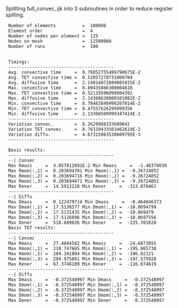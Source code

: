 Splitting full_convec_ijk into 3 subroutines in order to reduce register spilling.


     Number of elements          =  100000
     Element order               =  4
     Number of nodes per element =  125
     Nodes on mesh               =  12500000
     Number of runs              =  100


     Timings:
     ----------------------------------------
     Avg. convective time     =  9.76052755499790675E-2
     Avg. TET convective time =  0.52057270731000704
     Avg. diffusive time      =  2.14014072899885825E-2
     Max. convective time     =  0.89435866300004818
     Max. TET convective time =  0.52119506099984392
     Max. diffusive time      =  2.14360630000101082E-2
     Min. convective time     =  8.78463849999207014E-2
     Min. TET convective time =  0.47557626299999356
     Min. diffusive time      =  2.13360509999347414E-2
     ----------------------------------------
     Variation convec.        =  8.2629988333689042
     Variation TET convec.    =  8.76319433563462619E-2
     Variation diffu.         =  4.67315063538609795E-3
     ----------------------------------------

     Basic results:
     ----------------------------------------
     --| Convec
     Max Rmass     =  4.057812691E-2 Min Rmass     =  -1.48370039
     Max Rmom(:,1) =  0.203694701 Min Rmom(:,1) =  -9.26724052
     Max Rmom(:,2) =  0.203694716 Min Rmom(:,2) =  -9.26724052
     Max Rmom(:,3) =  0.203694671 Min Rmom(:,3) =  -9.26724052
     Max Rener     =  14.5912218 Min Rener     =  -313.078461
     ----------------------------------------
     --| Diffu
     Max Dmass     =  0.122479714 Min Dmass     =  -0.464846373
     Max Dmom(:,1) =  17.5130577 Min Dmom(:,1) =  -10.0694799
     Max Dmom(:,2) =  17.5131435 Min Dmom(:,2) =  -10.069479
     Max Dmom(:,3) =  17.5126896 Min Dmom(:,3) =  -10.0697556
     Max Dener     =  518.689026 Min Dener     =  -225.701828
     Basic TET results:
     ----------------------------------------
     --| Convec
     Max Rmass     =  27.4684582 Min Rmass     =  -24.6873055
     Max Rmom(:,1) =  210.747665 Min Rmom(:,1) =  -195.865738
     Max Rmom(:,2) =  204.161804 Min Rmom(:,2) =  -196.02121
     Max Rmom(:,3) =  204.975861 Min Rmom(:,3) =  -197.575928
     Max Rener     =  67.3746109 Min Rener     =  -116.874619
     ----------------------------------------
     --| Diffu
     Max Dmass     =  -0.372548997 Min Dmass     =  -0.372548997
     Max Dmom(:,1) =  -0.372548997 Min Dmom(:,1) =  -0.372548997
     Max Dmom(:,2) =  -0.372548997 Min Dmom(:,2) =  -0.372548997
     Max Dmom(:,3) =  -0.372548997 Min Dmom(:,3) =  -0.372548997
     Max Dener     =  -0.372548997 Min Dener     =  -0.372548997

